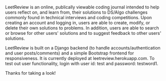 LeetReview is an online, publically viewable coding journal intended to help users reflect on, and learn from, their solutions to DS/Algo challenges commonly found in technical interviews and coding competitions. Upon creating an account and logging in, users are able to create, modify, or delete their own solutions to problems. In addition, users are able to search or browse for other users' solutions and to suggest feedback to other users' solutions. 

LeetReview is built on a Django backend (to handle accounts/authentication and user posts/comments) and a simple Bootstrap frontend for responsiveness. It is currently deployed at leetreview.herokuapp.com. To test out user functionality, login with user id: test and password: testword1. 

Thanks for taking a look! 
